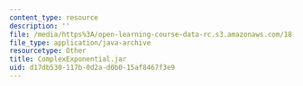 ```yaml
---
content_type: resource
description: ''
file: /media/https%3A/open-learning-course-data-rc.s3.amazonaws.com/18-03sc-differential-equations-fall-2011/d17db530117b0d2ad0b015af8467f3e9_ComplexExponential.jar
file_type: application/java-archive
resourcetype: Other
title: ComplexExponential.jar
uid: d17db530-117b-0d2a-d0b0-15af8467f3e9
---
```

